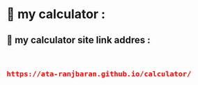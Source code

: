 <h1>📝 my calculator :</h1>
<h2> 🔗 my calculator site link addres :
</h2>
<div style="display:flex;justify-contect:center;" align=center>
<h3>

<pre style="color:red">https://ata-ranjbaran.github.io/calculator/</pre>
  </h3>
  
</div>
